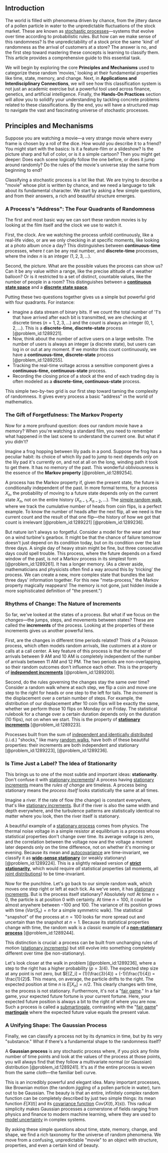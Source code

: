 ## Introduction
The world is filled with phenomena driven by chance, from the jittery dance of a pollen particle in water to the unpredictable fluctuations of the stock market. These are known as [stochastic processes](@article_id:141072)—systems that evolve over time according to probabilistic rules. But how can we make sense of this randomness? Is the unpredictability of a stock price the same 'kind' of randomness as the arrival of customers at a store? The answer is no, and the first step toward mastering these concepts is learning to classify them. This article provides a comprehensive guide to this essential task.

We will begin by exploring the core **Principles and Mechanisms** used to categorize these random 'movies,' looking at their fundamental properties like time, state, memory, and change. Next, in **Applications and Interdisciplinary Connections**, we will see how this classification system is not just an academic exercise but a powerful tool used across finance, genetics, and artificial intelligence. Finally, the **Hands-On Practices** section will allow you to solidify your understanding by tackling concrete problems related to these classifications. By the end, you will have a structured map to navigate the vast and fascinating universe of stochastic processes.

## Principles and Mechanisms

Suppose you are watching a movie—a very strange movie where every frame is chosen by a roll of the dice. How would you describe it to a friend? You might start with the basics: Is it a feature-film or a slideshow? Is the picture sharp and full of color, or is it a simple cartoon? Then you might get deeper: Does each scene logically follow the one before, or does it jump around randomly? Do the rules of the movie's universe stay the same from beginning to end?

Classifying a stochastic process is a lot like that. We are trying to describe a "movie" whose plot is written by chance, and we need a language to talk about its fundamental character. We start by asking a few simple questions, and from their answers, a rich and beautiful structure emerges.

### A Process's "Address": The Four Quadrants of Randomness

The first and most basic way we can sort these random movies is by looking at the film itself and the clock we use to watch it.

First, the clock. Are we watching the process unfold continuously, like a real-life video, or are we only checking in at specific moments, like looking at a photo album once a day? This distinguishes between **continuous-time** processes, where $t$ can be any real number, and **discrete-time** processes, where the index $n$ is an integer ($1, 2, 3, \dots$).

Second, the picture. What are the possible values the process can show us? Can it be any value within a range, like the precise altitude of a weather balloon? Or is it restricted to a set of distinct, countable values, like the number of people in a room? This distinguishes between a **[continuous state space](@article_id:275636)** and a **[discrete state space](@article_id:146178)**.

Putting these two questions together gives us a simple but powerful grid with four quadrants. For instance:
-   Imagine a data stream of binary bits. If we count the total number of '1's that have arrived after each bit is transmitted, we are checking at discrete times ($n=1, 2, 3, \dots$) and the count is always an integer ($0, 1, 2, \dots$). This is a **discrete-time, discrete-state** process [@problem_id:1289221].
-   Now, think about the number of active users on a large website. The number of users is always an integer (a discrete state), but users can log in or out at any moment. If we monitor this count continuously, we have a **continuous-time, discrete-state** process [@problem_id:1289255].
-   Tracking the real-time voltage across a sensitive component gives a **continuous-time, continuous-state** process.
-   Recording the closing price of a stock at the end of each trading day is often modeled as a **discrete-time, continuous-state** process.

This simple two-by-two grid is our first step toward taming the complexity of randomness. It gives every process a basic "address" in the world of mathematics.

### The Gift of Forgetfulness: The Markov Property

Now for a more profound question: does our random movie have a memory? When you're watching a standard film, you need to remember what happened in the last scene to understand the current one. But what if you didn't?

Imagine a frog hopping between lily pads in a pond. Suppose the frog has a peculiar habit: its choice of which lily pad to jump to next depends *only* on the lily pad it's currently on, and not at all on the long, winding path it took to get there. It has no memory of the past. This wonderful obliviousness is the essence of the **Markov property** [@problem_id:1289254].

A process has the Markov property if, given the present state, the future is conditionally independent of the past. In more formal terms, for a process $X_n$, the probability of moving to a future state depends only on the current state $X_n$, not on the entire history $(X_{n-1}, X_{n-2}, \dots)$. The [simple random walk](@article_id:270169), where we track the cumulative number of heads from coin flips, is a perfect example. To know the number of heads after the next flip, all we need is the current count and the result of that one flip—the history of how we got that count is irrelevant [@problem_id:1289221] [@problem_id:1289236].

But nature isn't always so forgetful. Consider a model for the wear and tear on a wind turbine's gearbox. It might be that the chance of failure tomorrow doesn't just depend on its condition today, but on its condition over the last three days. A single day of heavy strain might be fine, but three consecutive days could spell trouble. This process, where the future depends on a fixed window of the past, is *not* a Markov process in its simplest form [@problem_id:1289261]. It has a longer memory. (As a clever aside, mathematicians and physicists often find a way around this by 'tricking' the process. We can create a new, more complex state that bundles the last three days' information together. For this new "meta-process," the Markov property magically reappears! The memory is not gone, just hidden inside a more sophisticated definition of "the present.")

### Rhythms of Change: The Nature of Increments

So far, we've looked at the states of a process. But what if we focus on the *changes*—the jumps, steps, and movements between states? These are called the **increments** of the process. Looking at the properties of these increments gives us another powerful lens.

First, are the changes in different time periods related? Think of a Poisson process, which often models random arrivals, like customers at a store or calls at a call center. A key feature of this process is that the number of arrivals between 9 AM and 10 AM is completely independent of the number of arrivals between 11 AM and 12 PM. The two periods are non-overlapping, so their random outcomes don't influence each other. This is the property of **[independent increments](@article_id:261669)** [@problem_id:1289200].

Second, do the rules governing the changes stay the same over time? Consider a random walk where at each step, we flip a coin and move one step to the right for heads or one step to the left for tails. The *increment* is the displacement over a certain number of steps. For example, the distribution of our displacement after 10 coin flips will be exactly the same, whether we perform those 10 flips on Monday or on Friday. The statistical rulebook for a change over a certain duration depends only on the duration ($10$ flips), not on when we start. This is the property of **[stationary increments](@article_id:262796)** [@problem_id:1289223].

Processes built from the sum of [independent and identically distributed](@article_id:168573) (i.i.d.) "shocks," like many [random walks](@article_id:159141), have both of these beautiful properties: their increments are both independent and stationary [@problem_id:1289223], [@problem_id:1289236].

### Is Time Just a Label? The Idea of Stationarity

This brings us to one of the most subtle and important ideas: **stationarity**. Don't confuse it with [stationary increments](@article_id:262796)! A process having [stationary increments](@article_id:262796) means the *rules of change* are timeless. A process being stationary means the *process itself* looks statistically the same at all times.

Imagine a river. If the rate of flow (the change) is constant everywhere, that's like [stationary increments](@article_id:262796). But if the river is also the same width and depth everywhere, and the turbulence patterns are statistically identical no matter where you look, then the river itself is stationary.

A beautiful example of a [stationary process](@article_id:147098) comes from physics. The thermal noise voltage in a simple resistor at equilibrium is a process whose statistical properties don't change over time. Its average voltage is zero, and the correlation between the voltage now and the voltage a moment later depends only on the time difference, not on whether it's morning or evening. Because its mean and [autocovariance](@article_id:269989) are time-invariant, we classify it as **[wide-sense stationary](@article_id:143652)** (or weakly stationary) [@problem_id:1289224]. This is a slightly relaxed version of **[strict stationarity](@article_id:260419)**, which would require *all* statistical properties (all moments, all [joint distributions](@article_id:263466)) to be time-invariant.

Now for the punchline. Let's go back to our simple random walk, which moves one step right or left at each tick. As we've seen, it has [stationary increments](@article_id:262796). But is the process itself stationary? Absolutely not! At time $n=0$, the particle is at position 0 with certainty. At time $n=100$, it could be almost anywhere between $-100$ and $100$. The variance of its position grows with time ($Var(S_n) = n$ for a simple symmetric walk). The statistical "snapshot" of the process at $n=100$ looks far more spread out and uncertain than the snapshot at $n=1$. Because its statistical properties change with time, the random walk is a classic example of a **[non-stationary process](@article_id:269262)** [@problem_id:1289244].

This distinction is crucial: a process can be built from unchanging rules of motion ([stationary increments](@article_id:262796)) but still evolve into something completely different over time (be non-stationary).

Let's look closer at the walk in problem [@problem_id:1289236], where a step to the right has a higher probability ($p=3/4$). The expected step size at any point is not zero, but $E[Z_i] = (1)(\frac{3}{4}) + (-1)(\frac{1}{4}) = \frac{1}{2}$. This means, on average, the particle drifts to the right. The expected position at time $n$ is $E[X_n] = n/2$. This clearly changes with time, so the process is not stationary. Furthermore, it's not a "[fair game](@article_id:260633)." In a fair game, your expected future fortune is your current fortune. Here, your expected future position is always a bit to the right of where you are now. Such a process is called a [submartingale](@article_id:263484), contrasting with the "[fair game](@article_id:260633)" **[martingale](@article_id:145542)** where the expected future value equals the present value.

### A Unifying Shape: The Gaussian Process

Finally, we can classify a process not by its dynamics in time, but by its very "substance." What if there's a fundamental shape to the randomness itself?

A **Gaussian process** is any stochastic process where, if you pick any finite number of time points and look at the values of the process at those points, you will always find that they follow a multivariate normal (or Gaussian) distribution [@problem_id:1289241]. It's as if the entire process is woven from the same cloth—the familiar bell curve.

This is an incredibly powerful and elegant idea. Many important processes, like Brownian motion (the random jiggling of a pollen particle in water), turn out to be Gaussian. The beauty is that an entire, infinitely complex random function can be completely described by just two simple things: its mean function $E[X(t)]$ and its [covariance function](@article_id:264537) $Cov(X(t), X(s))$. This radical simplicity makes Gaussian processes a cornerstone of fields ranging from physics and finance to modern machine learning, where they are used to [model uncertainty](@article_id:265045) in complex systems.

By asking these simple questions about time, state, memory, change, and shape, we find a rich taxonomy for the universe of random phenomena. We move from a confusing, unpredictable "movie" to an object with structure, properties, and even a certain kind of beauty.